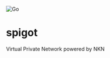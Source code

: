 ![Go](https://github.com/thomas-neuman/spigot/workflows/Go/badge.svg?branch=master)

# spigot
Virtual Private Network powered by NKN
